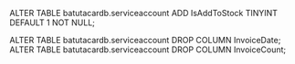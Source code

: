 ALTER TABLE batutacardb.serviceaccount ADD IsAddToStock TINYINT DEFAULT 1 NOT NULL;

ALTER TABLE batutacardb.serviceaccount DROP COLUMN InvoiceDate;
ALTER TABLE batutacardb.serviceaccount DROP COLUMN InvoiceCount;
